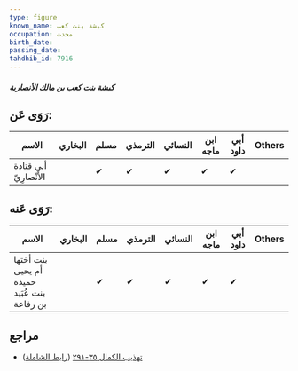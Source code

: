 ```yaml
---
type: figure
known_name: كبشة بنت كعب
occupation: محدث
birth_date:
passing_date:
tahdhib_id: 7916
---
```

##### كبشة بنت كعب بن مالك الأنصارية

## رَوَى عَن:
| الاسم                  | البخاري | مسلم | الترمذي | النسائي | ابن ماجه | أبي داود | Others |
| ---------------------- | ------- | ---- | ------- | ------- | -------- | -------- | ------ |
| أبي قتادة الأَنْصارِيّ |         | ✔    | ✔       | ✔       | ✔        | ✔        |        |
## رَوَى عَنه:
| الاسم                                       | البخاري | مسلم | الترمذي | النسائي | ابن ماجه | أبي داود | Others |
| ------------------------------------------- | ------- | ---- | ------- | ------- | -------- | -------- | ------ |
| بنت أختها أم يحيى حميدة بنت عُبَيد بن رفاعة |         | ✔    | ✔       | ✔       | ✔        | ✔        |        |
## مراجع
- [تهذيب الكمال ٣٥-٢٩١](obsidian://open?vault=Tahdhib-al-Kamal&file=Figures/٧٩١٦-كبشة%20بنت%20كعب%20بن%20مالك%20الأنصارية) ([رابط الشاملة](https://shamela.ws/book/3722/18890))